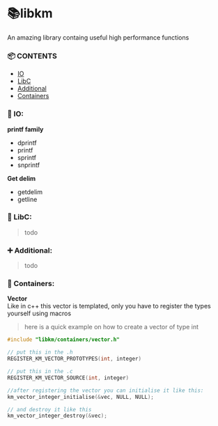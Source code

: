 # 📚libkm
An amazing library containg useful high performance functions

### 📦 CONTENTS
- [IO]()
- [LibC]()
- [Additional]()
- [Containers]()

### 🧬 IO: 
**printf family**
- dprintf
- printf
- sprintf
- snprintf

**Get delim**
- getdelim
- getline

### 📖 LibC:
> todo

### ➕ Additional:
> todo

### 🫙 Containers:
**Vector**  
Like in c++ this vector is templated, only you have to register the types yourself using macros
> here is a quick example on how to create a vector of type int
```c++
#include "libkm/containers/vector.h"

// put this in the .h 
REGISTER_KM_VECTOR_PROTOTYPES(int, integer)

// put this in the .c
REGISTER_KM_VECTOR_SOURCE(int, integer)

//after registering the vector you can initialise it like this:
km_vector_integer_initialise(&vec, NULL, NULL);

// and destroy it like this
km_vector_integer_destroy(&vec);
```